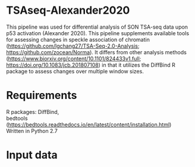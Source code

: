 # TSAseq-Alexander2020
This pipeline was used for differential analysis of SON TSA-seq data upon p53 activation (Alexander 2020). This pipeline supplements available tools for assessing changes in speckle association of chromatin (https://github.com/lgchang27/TSA-Seq-2.0-Analysis; https://github.com/zocean/Norma). It differs from other analysis methods (https://www.biorxiv.org/content/10.1101/824433v1.full; https://doi.org/10.1083/jcb.201807108) in that it utilizes the DiffBind R package to assess changes over multiple window sizes. 

# Requirements
 R packages: DiffBind,  
 bedtools (https://bedtools.readthedocs.io/en/latest/content/installation.html)  
 Written in Python 2.7  

# Input data
